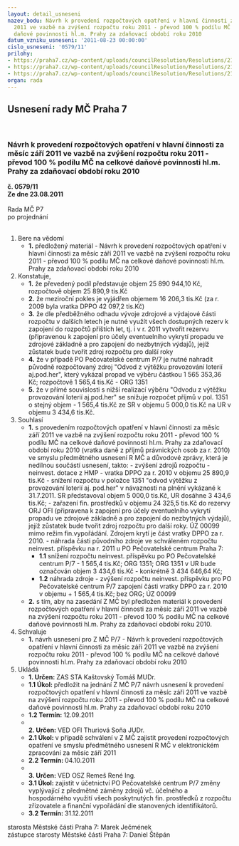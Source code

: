 ```yaml
---
layout: detail_usneseni
nazev_bodu: Návrh k provedení rozpočtových opatření v hlavní činnosti za měsíc září
  2011 ve vazbě na zvýšení rozpočtu roku 2011 - převod 100 % podílu MČ na celkové
  daňové povinnosti hl.m. Prahy za zdaňovací období roku 2010
datum_vzniku_usneseni: '2011-08-23 00:00:00'
cislo_usneseni: '0579/11'
prilohy:
- https://praha7.cz/wp-content/uploads/councilResolution/Resolutions/21446/39-11-p%c5%99%c3%adpismhmp1390001.pdf
- https://praha7.cz/wp-content/uploads/councilResolution/Resolutions/21446/39-11-gordic_v%c3%bdt%c4%9b%c5%beeksrpen20110001.pdf
- https://praha7.cz/wp-content/uploads/councilResolution/Resolutions/21446/39-11-dppo2010zav%c3%bdt%c4%9b%c5%beeka.doc
organ: rada
---
```

<div id="ucUsn_pList" class="usn">
	<span><h2>Usnesení rady MČ Praha 7 </h2>
<br></span><div class="standBody">
<span><h3>Návrh k provedení rozpočtových opatření v hlavní činnosti za měsíc září 2011 ve vazbě na zvýšení rozpočtu roku 2011 - převod 100 % podílu MČ na celkové daňové povinnosti hl.m. Prahy za zdaňovací období roku 2010</h3></span><div class="center">
		<strong>č. 0579/11</strong><br>
	</div>
<div class="center">
		<strong>Ze dne 23.08.2011</strong><br><br>
	</div>Rada MČ P7<br> po projednání<br><br><ol>
<li>Bere na vědomí<ul><li>
<strong>1.</strong> předložený materiál - Návrh k provedení rozpočtových opatření v hlavní činnosti za měsíc září 2011 ve vazbě na zvýšení rozpočtu roku 2011 - převod 100 % podílu MČ na celkové daňové povinnosti hl.m. Prahy za zdaňovací období roku 2010</li></ul>
</li>
<li>Konstatuje,<ul>
<li>
<strong>1.</strong> že převedený podíl představuje objem  25 890 944,10 Kč, rozpočtově objem 25 890,9 tis.Kč</li>
<li>
<strong>2.</strong> že meziroční pokles je vyjádřen objemem 16 206,3 tis.Kč (za r. 2009 byla vratka DPPO 42 097,2 tis.Kč)</li>
<li>
<strong>3.</strong> že dle předběžného odhadu vývoje zdrojové a výdajové části rozpočtu v dalších letech  je nutné využít všech dostupných rezerv k zapojení do rozpočtů příštích let, tj. i  v r. 2011 vytvořit rezervu (připravenou k zapojení pro účely eventuelního vykrytí propadu ve zdrojové základně a  pro zapojení do nezbytných  výdajů), jejíž zůstatek bude tvořit zdroj rozpočtu  pro další roky</li>
<li>
<strong>4.</strong> že v případě PO Pečovatelské centrum P/7 je nutné nahradit původně rozpočtovaný zdroj "Odvod z výtěžku provozování loterií aj.pod.her", který vykázal propad ve výběru částkou 1 565 353,36 Kč; rozpočtově 1 565,4 tis.Kč - ORG 1351</li>
<li>
<strong>5.</strong> že v přímé souvislosti s nižší realizací výběru "Odvodu z výtěžku provozování loterií aj.pod.her" se snižuje rozpočet příjmů v pol. 1351 o stejný objem - 1 565,4 tis.Kč ze SR v objemu 5 000,0 tis.Kč na UR v objemu 3 434,6 tis.Kč.</li>
</ul>
</li>
<li>Souhlasí<ul>
<li>
<strong>1.</strong> s provedením  rozpočtových opatření v hlavní činnosti za měsíc září 2011 ve vazbě na zvýšení rozpočtu roku 2011 - převod 100 % podílu MČ na celkové daňové povinnosti hl.m. Prahy za zdaňovací období roku 2010 (vratka daně z příjmů právnických osob za r. 2010)  ve smyslu předmětného usnesení R MČ a důvodové zprávy, která je nedílnou součástí usnesení, takto:                                              - zvýšení zdrojů rozpočtu - neinvest. dotace z HMP - vratka DPPO za r. 2010 v objemu  25 890,9 tis.Kč                                                                                             - snížení rozpočtu v položce 1351 "odvod  výtěžku  z provozování  loterií aj. pod.her" v návaznosti na plnění vykázané k 31.7.2011. SR představoval objem 5 000,0 tis.Kč, UR dosáhne 3 434,6 tis.Kč;                                                                              -  zařazení fin. prostředků  v objemu 24 325,5 tis.Kč do rezervy ORJ OFI (připravena k zapojení pro účely eventuelního vykrytí propadu ve zdrojové základně a  pro zapojení do nezbytných  výdajů), jejíž zůstatek bude tvořit zdroj rozpočtu  pro další roky. ÚZ 00099 mimo režim fin.vypořádání. Zdrojem krytí je část vratky DPPO za r. 2010.                                                                                                   - náhrada části původního zdroje ve schváleném rozpočtu neinvest. příspěvku na r. 2011 u PO Pečovatelské centrum Praha 7:<ul>
<li>
<strong>1.1</strong> snížení rozpočtu neinvest. příspěvku po PO Pečovatelské centrum P/7            - 1 565,4 tis.Kč; ORG 1351; ORG 1351 v UR bude označován objem  3 434,6  tis.Kč - konkrétně  3 434 646,64 Kč;</li>
<li>
<strong>1.2</strong> náhrada zdroje -  zvýšení rozpočtu neinvest. příspěvku pro PO Pečovatelské centrum P/7 zapojení části vratky DPPO za r. 2010 v objemu   + 1 565,4 tis.Kč; bez ORG; ÚZ 00099</li>
</ul>
</li>
<li>
<strong>2.</strong> s tím,  aby na  zasedání Z MČ byl předložen materiál k provedení rozpočtových opatření v hlavní činnosti za měsíc září 2011 ve vazbě na zvýšení rozpočtu roku 2011 - převod 100 % podílu MČ na celkové daňové povinnosti hl.m. Prahy za zdaňovací období roku 2010.</li>
</ul>
</li>
<li>Schvaluje<ul><li>
<strong>1.</strong> návrh usnesení pro Z MČ P/7 - Návrh k  provedení rozpočtových opatření v hlavní činnosti za měsíc září 2011 ve vazbě na zvýšení rozpočtu roku 2011 - převod 100 % podílu MČ na celkové daňové povinnosti hl.m. Prahy za zdaňovací období roku 2010</li></ul>
</li>
<li>Ukládá<ul>
<li>
<strong>1. Určen: </strong>ZAS STA Kaštovský Tomáš MUDr.</li>
<li>
<strong>1.1 Úkol: </strong>předložit na jednání Z MČ P/7 návrh usnesení k provedení rozpočtových opatření v hlavní činnosti za měsíc září 2011 ve vazbě na zvýšení rozpočtu roku 2011 - převod 100 % podílu MČ na celkové daňové povinnosti hl.m. Prahy za zdaňovací období roku 2010</li>
<li>
<strong>1.2 Termín: </strong>12.09.2011</li>
<li>
<strong><br>2. Určen: </strong>VED OFI Thuriová Soňa JUDr.</li>
<li>
<strong>2.1 Úkol: </strong>v případě schválení v Z MČ zajistit provedení rozpočtových opatření ve smyslu předmětného usnesení R MČ v elektronickém zpracování za měsíc září 2011</li>
<li>
<strong>2.2 Termín: </strong>04.10.2011</li>
<li>
<strong><br>3. Určen: </strong>VED OSZ Remeš René Ing.</li>
<li>
<strong>3.1 Úkol: </strong>zajistit v účetnictví PO Pečovatelské centrum P/7 změny vyplývající z předmětné záměny zdrojů vč. účelného  a hospodárného využití všech  poskytnutých fin. prostředků z rozpočtu zřizovatele a finanční vypořádání dle stanovených identifikátorů.</li>
<li>
<strong>3.2 Termín: </strong>31.12.2011</li>
</ul>
</li>
</ol>starosta Městské části Praha 7: Marek Ječmének<br>zástupce starosty Městské části Praha 7: Daniel Štěpán 
</div>
</div>
